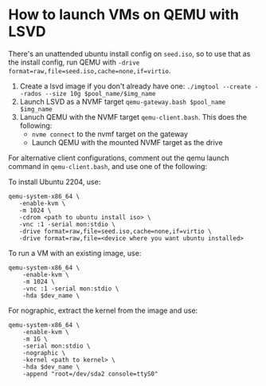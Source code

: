 # How to launch VMs on QEMU with LSVD

There's an unattended ubuntu install config on `seed.iso`, so to use that as the
install config, run QEMU with 
`-drive format=raw,file=seed.iso,cache=none,if=virtio`.

1. Create a lsvd image if you don't already have one: 
   `./imgtool --create --rados --size 10g $pool_name/$img_name`
2. Launch LSVD as a NVMF target `qemu-gateway.bash $pool_name $img_name`
3. Lanuch QEMU with the NVMF target `qemu-client.bash`. This does the following:
   - `nvme connect` to the nvmf target on the gateway
   - Launch QEMU with the mounted NVMF target as the drive

For alternative client configurations, comment out the qemu launch command in
`qemu-client.bash`, and use one of the following:

To install Ubuntu 2204, use:

```
qemu-system-x86_64 \
   -enable-kvm \
   -m 1024 \
   -cdrom <path to ubuntu install iso> \
   -vnc :1 -serial mon:stdio \
   -drive format=raw,file=seed.iso,cache=none,if=virtio \
   -drive format=raw,file=<device where you want ubuntu installed>
```

To run a VM with an existing image, use:

```
qemu-system-x86_64 \
	-enable-kvm \
	-m 1024 \
	-vnc :1 -serial mon:stdio \
	-hda $dev_name \
```

For nographic, extract the kernel from the image and use:

```
qemu-system-x86_64 \
	-enable-kvm \
	-m 1G \
	-serial mon:stdio \
	-nographic \
	-kernel <path to kernel> \
	-hda $dev_name \
	-append "root=/dev/sda2 console=ttyS0"
```

